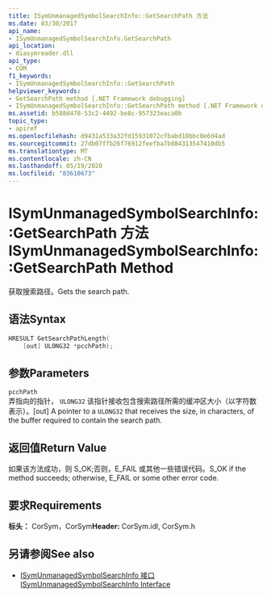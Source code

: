 ```yaml
---
title: ISymUnmanagedSymbolSearchInfo::GetSearchPath 方法
ms.date: 03/30/2017
api_name:
- ISymUnmanagedSymbolSearchInfo.GetSearchPath
api_location:
- diasymreader.dll
api_type:
- COM
f1_keywords:
- ISymUnmanagedSymbolSearchInfo::GetSearchPath
helpviewer_keywords:
- GetSearchPath method [.NET Framework debugging]
- ISymUnmanagedSymbolSearchInfo::GetSearchPath method [.NET Framework debugging]
ms.assetid: b588d470-53c2-4492-be8c-957323eaca0b
topic_type:
- apiref
ms.openlocfilehash: d9431a533a32fd15931072cfbabd10bbc0e6d4ad
ms.sourcegitcommit: 27db07ffb26f76912feefba7b884313547410db5
ms.translationtype: MT
ms.contentlocale: zh-CN
ms.lasthandoff: 05/19/2020
ms.locfileid: "83610673"
---
```

# <a name="isymunmanagedsymbolsearchinfogetsearchpath-method"></a><span data-ttu-id="2a265-102">ISymUnmanagedSymbolSearchInfo::GetSearchPath 方法</span><span class="sxs-lookup"><span data-stu-id="2a265-102">ISymUnmanagedSymbolSearchInfo::GetSearchPath Method</span></span>
<span data-ttu-id="2a265-103">获取搜索路径。</span><span class="sxs-lookup"><span data-stu-id="2a265-103">Gets the search path.</span></span>  
  
## <a name="syntax"></a><span data-ttu-id="2a265-104">语法</span><span class="sxs-lookup"><span data-stu-id="2a265-104">Syntax</span></span>  
  
```cpp  
HRESULT GetSearchPathLength(  
    [out] ULONG32 *pcchPath);  
```  
  
## <a name="parameters"></a><span data-ttu-id="2a265-105">参数</span><span class="sxs-lookup"><span data-stu-id="2a265-105">Parameters</span></span>  
 `pcchPath`  
 <span data-ttu-id="2a265-106">弄指向的指针， `ULONG32` 该指针接收包含搜索路径所需的缓冲区大小（以字符数表示）。</span><span class="sxs-lookup"><span data-stu-id="2a265-106">[out] A pointer to a `ULONG32` that receives the size, in characters, of the buffer required to contain the search path.</span></span>  
  
## <a name="return-value"></a><span data-ttu-id="2a265-107">返回值</span><span class="sxs-lookup"><span data-stu-id="2a265-107">Return Value</span></span>  
 <span data-ttu-id="2a265-108">如果该方法成功，则 S_OK;否则，E_FAIL 或其他一些错误代码。</span><span class="sxs-lookup"><span data-stu-id="2a265-108">S_OK if the method succeeds; otherwise, E_FAIL or some other error code.</span></span>  
  
## <a name="requirements"></a><span data-ttu-id="2a265-109">要求</span><span class="sxs-lookup"><span data-stu-id="2a265-109">Requirements</span></span>  
 <span data-ttu-id="2a265-110">**标头：** CorSym，CorSym</span><span class="sxs-lookup"><span data-stu-id="2a265-110">**Header:** CorSym.idl, CorSym.h</span></span>  
  
## <a name="see-also"></a><span data-ttu-id="2a265-111">另请参阅</span><span class="sxs-lookup"><span data-stu-id="2a265-111">See also</span></span>

- [<span data-ttu-id="2a265-112">ISymUnmanagedSymbolSearchInfo 接口</span><span class="sxs-lookup"><span data-stu-id="2a265-112">ISymUnmanagedSymbolSearchInfo Interface</span></span>](isymunmanagedsymbolsearchinfo-interface.md)
